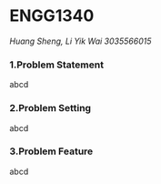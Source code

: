 # __ENGG1340__
*Huang Sheng, Li Yik Wai 3035566015*

### **1.Problem Statement**
  abcd
  
### **2.Problem Setting**
  abcd

### **3.Problem Feature**
  abcd

